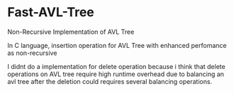 # Fast-AVL-Tree
Non-Recursive Implementation of AVL Tree

In C language, insertion operation for AVL Tree with enhanced perfomance as non-recursive

I didnt do a implementation for delete operation because i think that delete operations on AVL tree require high runtime overhead due to balancing an avl tree after the deletion could requires several balancing operations.
